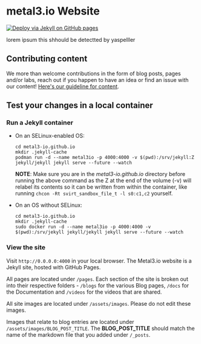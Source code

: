 # metal3.io Website

[![Deploy via Jekyll on GitHub pages](https://github.com/metal3-io/metal3-io.github.io/actions/workflows/jekyll.yml/badge.svg?branch=source)](https://github.com/metal3-io/metal3-io.github.io/actions/workflows/jekyll.yml)

lorem ipsum this shhould be detectted by yaspelller

## Contributing content

We more than welcome contributions in the form of blog posts, pages and/or labs, reach out if you happen to have an idea or find an issue with our content! [Here's our guideline for content](GUIDELINES.md).

## Test your changes in a local container

### Run a Jekyll container

- On an SELinux-enabled OS:

  ```console
  cd metal3-io.github.io
  mkdir .jekyll-cache
  podman run -d --name metal3io -p 4000:4000 -v $(pwd):/srv/jekyll:Z jekyll/jekyll jekyll serve --future --watch
  ```

  **NOTE**: Make sure you are in the _metal3-io.github.io_ directory before running the above command as the Z at the end of the volume (-v) will relabel its contents so it can be written from within the container, like running `chcon -Rt svirt_sandbox_file_t -l s0:c1,c2` yourself.

- On an OS without SELinux:

  ```console
  cd metal3-io.github.io
  mkdir .jekyll-cache
  sudo docker run -d --name metal3io -p 4000:4000 -v $(pwd):/srv/jekyll jekyll/jekyll jekyll serve --future --watch
  ```

### View the site

Visit `http://0.0.0.0:4000` in your local browser.
The Metal3.io website is a Jekyll site, hosted with GitHub Pages.

All pages are located under `/pages`. Each section of the site is broken out into their respective folders - `/blogs` for the various Blog pages, `/docs` for the Documentation and `/videos` for the videos that are shared.

All site images are located under `/assets/images`. Please do not edit these images.

Images that relate to blog entries are located under `/assets/images/BLOG_POST_TITLE`. The **BLOG_POST_TITLE** should match the name of the markdown file that you added under `/_posts`.
